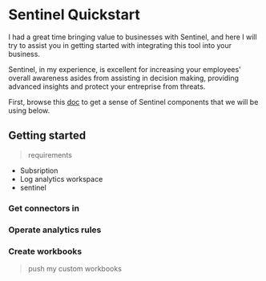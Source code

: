 #  Sentinel Quickstart
I had a great time bringing value to businesses with Sentinel, and here I will try to assist you in getting started with integrating this tool into your business. 

Sentinel, in my experience, is excellent for increasing your employees' overall awareness asides from assisting in decision making, providing advanced insights and protect your entreprise from threats.


First, browse this [doc]() to get a sense of Sentinel components that we will be using below.



## Getting started

> requirements

- Subsription
- Log analytics workspace
- sentinel


### Get connectors in


### Operate analytics rules


### Create workbooks
> push my custom workbooks
